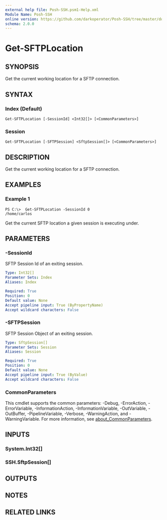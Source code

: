 ```yaml
---
external help file: Posh-SSH.psm1-Help.xml
Module Name: Posh-SSH
online version: https://github.com/darkoperator/Posh-SSH/tree/master/docs
schema: 2.0.0
---
```


# Get-SFTPLocation

## SYNOPSIS
Get the current working location for a SFTP connection.

## SYNTAX

### Index (Default)
```
Get-SFTPLocation [-SessionId] <Int32[]> [<CommonParameters>]
```

### Session
```
Get-SFTPLocation [-SFTPSession] <SftpSession[]> [<CommonParameters>]
```

## DESCRIPTION
Get the current working location for a SFTP connection.

## EXAMPLES

### Example 1
```
PS C:\>  Get-SFTPLocation -SessionId 0
/home/carlos
```

Get the current SFTP location a given session is executing under.

## PARAMETERS

### -SessionId
SFTP Session Id of an exiting session.

```yaml
Type: Int32[]
Parameter Sets: Index
Aliases: Index

Required: True
Position: 0
Default value: None
Accept pipeline input: True (ByPropertyName)
Accept wildcard characters: False
```

### -SFTPSession
SFTP Session Object of an exiting session.

```yaml
Type: SftpSession[]
Parameter Sets: Session
Aliases: Session

Required: True
Position: 0
Default value: None
Accept pipeline input: True (ByValue)
Accept wildcard characters: False
```

### CommonParameters
This cmdlet supports the common parameters: -Debug, -ErrorAction, -ErrorVariable, -InformationAction, -InformationVariable, -OutVariable, -OutBuffer, -PipelineVariable, -Verbose, -WarningAction, and -WarningVariable. For more information, see [about_CommonParameters](http://go.microsoft.com/fwlink/?LinkID=113216).

## INPUTS

### System.Int32[]
### SSH.SftpSession[]
## OUTPUTS

## NOTES

## RELATED LINKS
